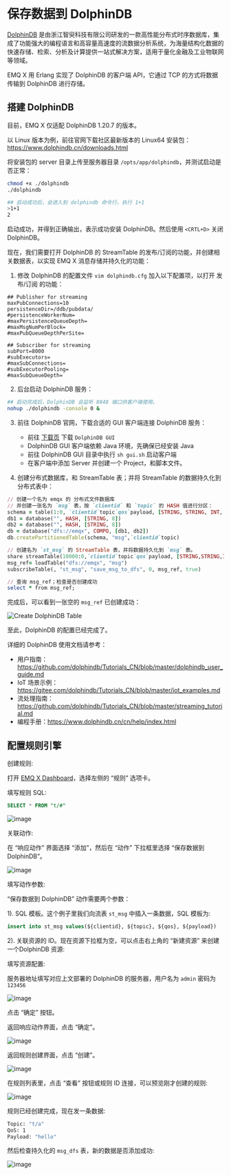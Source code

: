 # 保存数据到 DolphinDB

[DolphinDB](https://www.dolphindb.cn) 是由浙江智臾科技有限公司研发的一款高性能分布式时序数据库，集成了功能强大的编程语言和高容量高速度的流数据分析系统，为海量结构化数据的快速存储、检索、分析及计算提供一站式解决方案，适用于量化金融及工业物联网等领域。

EMQ X 用 Erlang 实现了 DolphinDB 的客户端 API，它通过 TCP 的方式将数据传输到 DolphinDB 进行存储。

## 搭建 DolphinDB

目前，EMQ X 仅适配 DolphinDB 1.20.7 的版本。

以 Linux 版本为例，前往官网下载社区最新版本的 Linux64 安装包：https://www.dolphindb.cn/downloads.html

将安装包的 server 目录上传至服务器目录 `/opts/app/dolphindb`，并测试启动是否正常：

```bash
chmod +x ./dolphindb
./dolphindb

## 启动成功后，会进入到 dolphindb 命令行，执行 1+1
>1+1
2
```

启动成功，并得到正确输出，表示成功安装 DolphinDB。然后使用 `<CRTL+D>` 关闭 DolphinDB。

现在，我们需要打开 DolphinDB 的 StreamTable 的发布/订阅的功能，并创建相关数据表，以实现 EMQ X 消息存储并持久化的功能：

1. 修改 DolphinDB 的配置文件 `vim dolphindb.cfg` 加入以下配置项，以打开 发布/订阅 的功能：
``` properties
## Publisher for streaming
maxPubConnections=10
persistenceDir=/ddb/pubdata/
#persistenceWorkerNum=
#maxPersistenceQueueDepth=
#maxMsgNumPerBlock=
#maxPubQueueDepthPerSite=

## Subscriber for streaming
subPort=8000
#subExecutors=
#maxSubConnections=
#subExecutorPooling=
#maxSubQueueDepth=
```

2. 后台启动 DolphinDB 服务：
```bash
## 启动完成后，DolphinDB 会监听 8848 端口供客户端使用。
nohup ./dolphindb -console 0 &
```

3. 前往 DolphinDB 官网，下载合适的 GUI 客户端连接 DolphinDB 服务：
    - 前往 [下载页](http://www.dolphindb.cn/alone/alone.php?id=10) 下载 `DolphinDB GUI`
    - DolphinDB GUI 客户端依赖 Java 环境，先确保已经安装 Java
    - 前往 DolphinDB GUI 目录中执行 `sh gui.sh` 启动客户端
    - 在客户端中添加 Server 并创建一个 Project，和脚本文件。

4. 创建分布式数据库，和 StreamTable 表；并将 StreamTable 的数据持久化到分布式表中：
```ruby
// 创建一个名为 emqx 的 分布式文件数据库
// 并创建一张名为 `msg` 表，按 `clientid` 和 `topic` 的 HASH 值进行分区：
schema = table(1:0, `clientid`topic`qos`payload, [STRING, STRING, INT, STRING])
db1 = database("", HASH, [STRING, 8])
db2 = database("", HASH, [STRING, 8])
db = database("dfs://emqx", COMPO, [db1, db2])
db.createPartitionedTable(schema, "msg",`clientid`topic)

// 创建名为 `st_msg` 的 StreamTable 表，并将数据持久化到 `msg` 表。
share streamTable(10000:0,`clientid`topic`qos`payload, [STRING,STRING,INT,STRING]) as st_msg
msg_ref= loadTable("dfs://emqx", "msg")
subscribeTable(, "st_msg", "save_msg_to_dfs", 0, msg_ref, true)

// 查询 msg_ref；检查是否创建成功
select * from msg_ref;
```
完成后，可以看到一张空的 `msg_ref` 已创建成功：

![Create DolphinDB Table](./assets/rule-engine/dolphin_create_tab.jpg)

至此，DolphinDB 的配置已经完成了。

详细的 DolphinDB 使用文档请参考：
- 用户指南：https://github.com/dolphindb/Tutorials_CN/blob/master/dolphindb_user_guide.md
- IoT 场景示例：https://gitee.com/dolphindb/Tutorials_CN/blob/master/iot_examples.md
- 流处理指南：https://github.com/dolphindb/Tutorials_CN/blob/master/streaming_tutorial.md
- 编程手册：https://www.dolphindb.cn/cn/help/index.html

## 配置规则引擎

创建规则:

打开 [EMQ X Dashboard](http://127.0.0.1:18083/#/rules)，选择左侧的 “规则” 选项卡。

填写规则 SQL:

```sql
SELECT * FROM "t/#"
```

![image](./assets/rule-engine/rule_sql.png)

关联动作:

在 “响应动作” 界面选择 “添加”，然后在 “动作” 下拉框里选择 “保存数据到 DolphinDB”。

![image](./assets/rule-engine/dolphin_action_1.jpg)

填写动作参数:

“保存数据到 DolphinDB” 动作需要两个参数：

1). SQL 模板。这个例子里我们向流表 `st_msg` 中插入一条数据，SQL 模板为:

```sql
insert into st_msg values(${clientid}, ${topic}, ${qos}, ${payload})
```

2). 关联资源的 ID。现在资源下拉框为空，可以点击右上角的 “新建资源” 来创建一个DolphinDB 资源:

填写资源配置:

服务器地址填写对应上文部署的 DolphinDB 的服务器，用户名为 `admin` 密码为 `123456`

![image](./assets/rule-engine/dolphin_res_1.jpg)

点击 “确定” 按钮。

返回响应动作界面，点击 “确定”。

![image](./assets/rule-engine/dolphin_action_2.jpg)

返回规则创建界面，点击 “创建”。

![image](./assets/rule-engine/dolphin_action_3.jpg)

在规则列表里，点击 “查看” 按钮或规则 ID 连接，可以预览刚才创建的规则:

![image](./assets/rule-engine/dolphin_overview.jpg)

规则已经创建完成，现在发一条数据:

```bash
Topic: "t/a"
QoS: 1
Payload: "hello"
```

然后检查持久化的 `msg_dfs` 表，新的数据是否添加成功:

![image](./assets/rule-engine/dolphin_result.jpg)